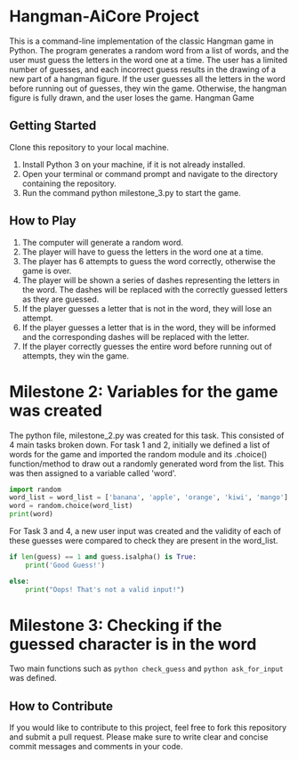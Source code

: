 # Hangman-AiCore Project

This is a command-line implementation of the classic Hangman game in Python. The program generates a random word from a list of words, and the user must guess the letters in the word one at a time. The user has a limited number of guesses, and each incorrect guess results in the drawing of a new part of a hangman figure. If the user guesses all the letters in the word before running out of guesses, they win the game. Otherwise, the hangman figure is fully drawn, and the user loses the game.
Hangman Game


## Getting Started
Clone this repository to your local machine.
1. Install Python 3 on your machine, if it is not already installed.
2. Open your terminal or command prompt and navigate to the directory containing the repository.
3. Run the command python milestone_3.py to start the game.

## How to Play
1. The computer will generate a random word.
2. The player will have to guess the letters in the word one at a time.
3. The player has 6 attempts to guess the word correctly, otherwise the game is over.
4. The player will be shown a series of dashes representing the letters in the word. The dashes will be replaced with the correctly guessed letters as they are guessed.
5. If the player guesses a letter that is not in the word, they will lose an attempt.
6. If the player guesses a letter that is in the word, they will be informed and the corresponding dashes will be replaced with the letter.
7. If the player correctly guesses the entire word before running out of attempts, they win the game.

# Milestone 2: Variables for the game was created
The python file, milestone_2.py was created for this task. This consisted of 4 main tasks broken down. For task 1 and 2, initially we defined a list of words for the game and imported the random module and its .choice() function/method to draw out a randomly generated word from the list. This was then assigned to a variable called 'word'. 

```python
import random
word_list = word_list = ['banana', 'apple', 'orange', 'kiwi', 'mango']
word = random.choice(word_list)
print(word)
```

For Task 3 and 4, a new user input was created and the validity of each of these guesses were compared to check they are present in the word_list.

```python
if len(guess) == 1 and guess.isalpha() is True:
    print('Good Guess!')

else:
    print("Oops! That's not a valid input!")
```
 
 # Milestone 3: Checking if the guessed character is in the word
 
 Two main functions such as ```python check_guess``` and ```python ask_for_input``` was defined. 

## How to Contribute
If you would like to contribute to this project, feel free to fork this repository and submit a pull request. Please make sure to write clear and concise commit messages and comments in your code.
